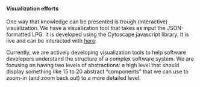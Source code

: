 #### Visualization efforts

One way that knowledge can be presented is trough (interactive) visualization. We have a visualization tool that takes as input the JSON-formatted LPG. It is developed using the Cytoscape javascript library. It is live and can be interacted with [here](https://rsatrioadi.github.io/classviz/?p=jhotdraw-trc-sum-rs).

Currently, we are actively developing visualization tools to help software developers understand the structure of a complex software system. We are focusing on having two levels of abstractions: a high level that should display something like 15 to 20 abstract “components” that we can use to zoom-in (and zoom back out) to a more detailed level.